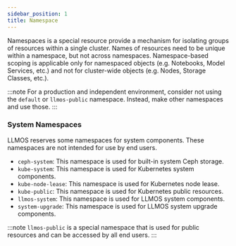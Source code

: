 ```yaml
---
sidebar_position: 1
title: Namespace
---
```


Namespaces is a special resource provide a mechanism for isolating groups of resources within a single cluster. Names of resources need to be unique within a namespace, but not across namespaces. Namespace-based scoping is applicable only for namespaced objects (e.g. Notebooks, Model Services, etc.) and not for cluster-wide objects (e.g. Nodes, Storage Classes, etc.).

:::note
For a production and independent environment, consider not using the `default` or `llmos-public` namespace. Instead, make other namespaces and use those.
:::


### System Namespaces

LLMOS reserves some namespaces for system components. These namespaces are not intended for use by end users.
- `ceph-system`: This namespace is used for built-in system Ceph storage.
- `kube-system`: This namespace is used for Kubernetes system components.
- `kube-node-lease`: This namespace is used for Kubernetes node lease.
- `kube-public`: This namespace is used for Kubernetes public resources.
- `llmos-system`: This namespace is used for LLMOS system components.
- `system-upgrade`: This namespace is used for LLMOS system upgrade components.

:::note
`llmos-public` is a special namespace that is used for public resources and can be accessed by all end users.
:::